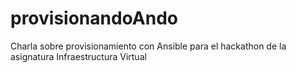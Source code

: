 # provisionandoAndo
Charla sobre provisionamiento con Ansible para el hackathon de la asignatura Infraestructura Virtual
